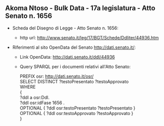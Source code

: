 ## Akoma Ntoso - Bulk Data - 17a legislatura - Atto Senato n. 1656 ##

* Scheda del Disegno di Legge - Atto Senato n. 1656:
	* http url: http://www.senato.it/leg/17/BGT/Schede/Ddliter/44936.htm

* Riferimenti al sito OpenData del Senato http://dati.senato.it/:
	* Link OpenData: http://dati.senato.it/ddl/44936
	* Query SPARQL per i documenti relativi all'Atto Senato:

        PREFIX osr: <http://dati.senato.it/osr/>  
		SELECT DISTINCT ?testoPresentato ?testoApprovato  
		WHERE  
		{  
		    ?ddl a osr:Ddl.  
		    ?ddl osr:idFase 1656 .  
		    OPTIONAL { ?ddl osr:testoPresentato ?testoPresentato }  
		    OPTIONAL { ?ddl osr:testoApprovato ?testoApprovato }  
		}
		